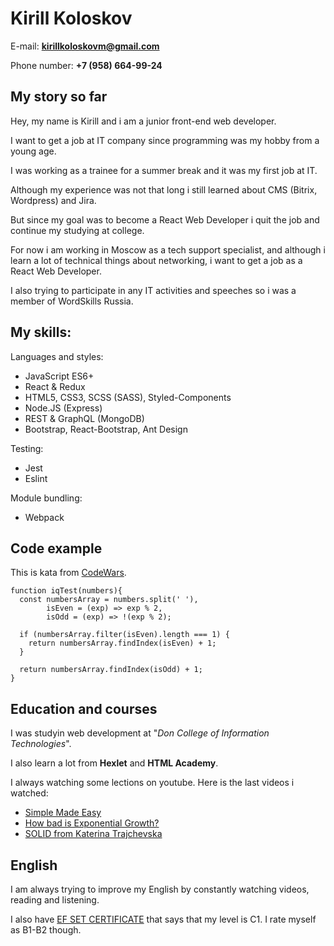 # Kirill Koloskov

E-mail: **kirillkoloskovm@gmail.com**

Phone number: **+7 (958) 664-99-24**



## My story so far



Hey, my name is Kirill and i am a junior front-end web developer.

I want to get a job at IT company since programming was my hobby from a young age.

I was working as a trainee for a summer break and it was my first job at IT.

Although my experience was not that long i still learned about
CMS (Bitrix, Wordpress) and Jira.

But since my goal was to become a React Web Developer i quit the job and continue my studying at college.

For now i am working in Moscow as a tech support specialist, and although i learn a lot of technical things about networking, i want to get a job as a React Web Developer.

I also trying to participate in any IT activities and speeches so i was a member of WordSkills Russia.



## My skills:

Languages and styles:
* JavaScript ES6+
* React & Redux
* HTML5, CSS3, SCSS (SASS), Styled-Components
* Node.JS (Express)
* REST & GraphQL (MongoDB)
* Bootstrap, React-Bootstrap,  Ant Design

Testing:
* Jest
* Eslint

Module bundling:
* Webpack



## Code example

This is kata from [CodeWars](https://www.codewars.com/users/Cyber-Kira).

    function iqTest(numbers){
      const numbersArray = numbers.split(' '),
            isEven = (exp) => exp % 2,
            isOdd = (exp) => !(exp % 2);
      
      if (numbersArray.filter(isEven).length === 1) {
        return numbersArray.findIndex(isEven) + 1;
      }
      
      return numbersArray.findIndex(isOdd) + 1;
    }

## Education and courses

I was studyin web development at "*Don College of Information Technologies*".

I also learn a lot from **Hexlet** and **HTML Academy**.

I always watching some lections on youtube. Here is the last videos i watched:

- [Simple Made Easy](https://www.youtube.com/watch?v=eWbPLSJZ5Zw)
- [How bad is Exponential Growth?](https://www.youtube.com/watch?v=fpkQ_ZqZY4o&t)
- [SOLID from Katerina Trajchevska](https://www.youtube.com/watch?v=rtmFCcjEgEw)

## English

I am always trying to improve my English by constantly watching videos, reading and listening.

I also have [EF SET CERTIFICATE](https://www.efset.org/cert/hLfmwn) that says that my level is C1. I rate myself as B1-B2 though.
